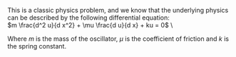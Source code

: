 This is a classic physics problem, and we know that the underlying physics can be described by the following differential equation: \
$m \frac{d^2 u}{d x^2} + \mu \frac{d u}{d x} + ku = 0$ \

Where $m$ is the mass of the oscillator, $\mu$ is the coefficient of friction and $k$ is the spring constant.

